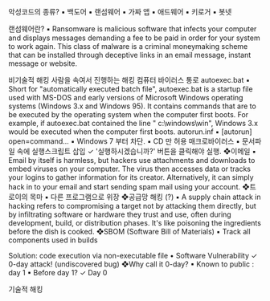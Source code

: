 악성코드의 종류? ▪ 백도어 ▪ 랜섬웨어 ▪ 가짜 앱 ▪ 애드웨어 ▪ 키로거 ▪ 봇넷

랜섬웨어란? ▪ Ransomware is malicious software that infects your computer and displays messages demanding a fee to be paid in order for your system to work again. This class of malware is a criminal moneymaking scheme that can be installed through deceptive links in an email message, instant message or website.

비기술적 해킹
사람을 속여서 진행하는 해킹
컴퓨터 바이러스 통로
autoexec.bat ▪ Short for "automatically executed batch file", autoexec.bat is a startup file used with MS-DOS and early versions of Microsoft Windows operating systems (Windows 3.x and Windows 95). It contains commands that are to be executed by the operating system when the computer first boots. For example, if autoexec.bat contained the line " c:\windows\win", Windows 3.x would be executed when the computer first boots. 
autorun.inf ▪ [autorun] open=command... ▪ Windows 7 부터 차단. ▪ CD 만 허용 
매크로바이러스 ▪ 문서파일 속에 실행스크립트 삽입 ✓ '실행하시겠습니까?' 버튼을 클릭해야 실행.
❖이메일 ▪ Email by itself is harmless, but hackers use attachments and downloads to embed viruses on your computer. The virus then accesses data or tracks your logins to gather information for its creator. Alternatively, it can simply hack in to your email and start sending spam mail using your account. 
❖트로이의 목마 ▪ 다른 프로그램으로 위장
❖공급망 해킹 (?) ▪ A supply chain attack in hacking refers to compromising a target not by attacking them directly, but by infiltrating software or hardware they trust and use, often during development, build, or distribution phases. It's like poisoning the ingredients before the dish is cooked. 
❖SBOM (Software Bill of Materials) ▪ Track all components used in builds


 Solution: code execution via non-executable file • Software Vulnerability ✓ 0-day attack! (undiscovered bug)
❖Why call it 0-day? ▪ Known to public : day 1 ▪ Before day 1? ✓ Day 0

기술적 해킹
